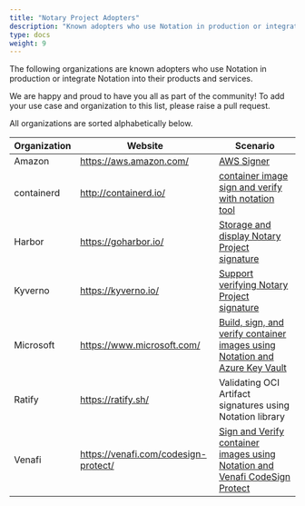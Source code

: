 ```yaml
---
title: "Notary Project Adopters"
description: "Known adopters who use Notation in production or integrate Notation into their products and services."
type: docs
weight: 9
---
```


The following organizations are known adopters who use Notation in production or integrate Notation into their products and services.

We are happy and proud to have you all as part of the community! To add your use case and organization to this list, please raise a pull request.

All organizations are sorted alphabetically below.

| Organization | Website | Scenario | 
| --- | --- | --- | 
| Amazon | https://aws.amazon.com/ | [AWS Signer](https://docs.aws.amazon.com/signer/latest/developerguide/image-signing-prerequisites.html) |
| containerd |  http://containerd.io/ |  [container image sign and verify with notation tool](https://github.com/containerd/nerdctl/blob/main/docs/notation.md) |
| Harbor | https://goharbor.io/ |  [Storage and display Notary Project signature](https://goharbor.io/docs/main/working-with-projects/working-with-images/sign-images/#use-notationexperimental-to-sign-artifacts-with-distribution-spec-v11-mode) |
| Kyverno | https://kyverno.io/ | [Support verifying Notary Project signature](https://kyverno.io/docs/writing-policies/verify-images/notary/) |
| Microsoft | https://www.microsoft.com/ | [Build, sign, and verify container images using Notation and Azure Key Vault](https://learn.microsoft.com/azure/container-registry/container-registry-tutorial-sign-build-push?wt.mc_id=azurelearn_inproduct_oss_notaryproject)  |
| Ratify |  https://ratify.sh/ | Validating OCI Artifact signatures using Notation library |
| Venafi | https://venafi.com/codesign-protect/ | [Sign and Verify container images using Notation and Venafi CodeSign Protect](https://github.com/Venafi/notation-venafi-csp) |

